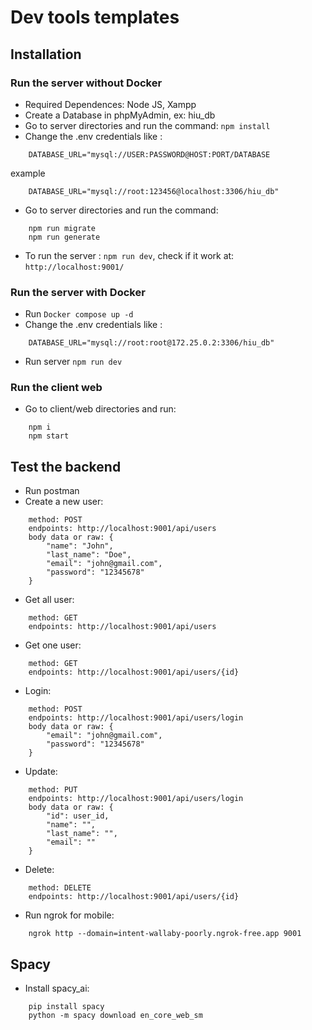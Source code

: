 # Dev tools templates

## Installation

### Run the server without Docker
- Required Dependences: Node JS, Xampp
- Create a Database in phpMyAdmin, ex: hiu_db
- Go to server directories and run the command: ``npm install``
- Change the .env credentials like : 
```
    DATABASE_URL="mysql://USER:PASSWORD@HOST:PORT/DATABASE
```
example
```
    DATABASE_URL="mysql://root:123456@localhost:3306/hiu_db"
```
- Go to server directories and run the command:
```
    npm run migrate
    npm run generate
```
- To run the server : `` npm run dev ``, check if it work at: ``http://localhost:9001/``

### Run the server with Docker
- Run ``Docker compose up -d``
- Change the .env credentials like : 
```
    DATABASE_URL="mysql://root:root@172.25.0.2:3306/hiu_db"
```
- Run server `` npm run dev ``

### Run the client web
- Go to client/web directories and run:  
```
    npm i
    npm start
```

## Test the backend
- Run postman
- Create a new user:
```
    method: POST
    endpoints: http://localhost:9001/api/users
    body data or raw: {
        "name": "John",
        "last_name": "Doe", 
        "email": "john@gmail.com", 
        "password": "12345678"
    }
```
-   Get all user:
```
    method: GET
    endpoints: http://localhost:9001/api/users
```
- Get one user: 
```
    method: GET
    endpoints: http://localhost:9001/api/users/{id}
```
- Login: 
```
    method: POST
    endpoints: http://localhost:9001/api/users/login
    body data or raw: {
        "email": "john@gmail.com", 
        "password": "12345678"
    }
```
- Update: 
```
    method: PUT
    endpoints: http://localhost:9001/api/users/login
    body data or raw: {
        "id": user_id,
        "name": "", 
        "last_name": "", 
        "email": ""
    }
```
- Delete: 
```
    method: DELETE
    endpoints: http://localhost:9001/api/users/{id}
```

- Run ngrok for mobile: 
```
    ngrok http --domain=intent-wallaby-poorly.ngrok-free.app 9001
```

## Spacy 
- Install spacy_ai: 
```
    pip install spacy
    python -m spacy download en_core_web_sm
```